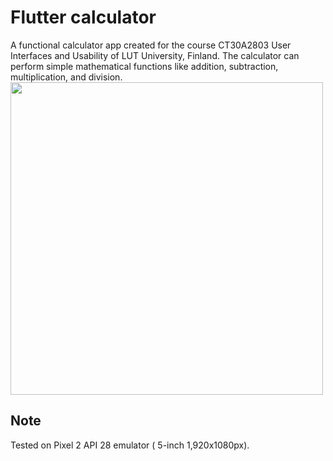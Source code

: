 # Flutter calculator
A functional calculator app created for the course CT30A2803 User Interfaces and Usability of LUT University, Finland. 
The calculator can perform simple mathematical functions like addition, subtraction, multiplication, and division.
<img src="https://user-images.githubusercontent.com/68151686/203934793-b6b573af-dad3-4c28-aad1-fea04f930641.png" width="500">

## Note
Tested on Pixel 2 API 28 emulator ( 5-inch 1,920x1080px).

